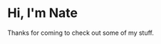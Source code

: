 # Hi, I'm Nate

Thanks for coming to check out some of my stuff.

<!---
NathanStudley/NathanStudley is a ✨ special ✨ repository because its `README.md` (this file) appears on your GitHub profile.
You can click the Preview link to take a look at your changes.
--->
